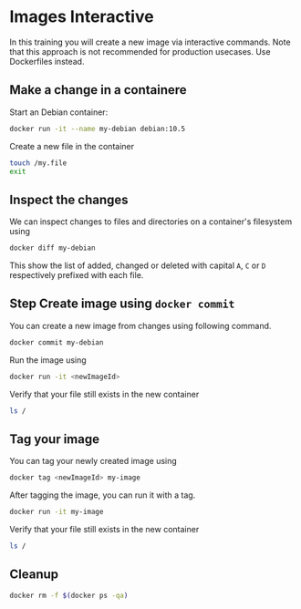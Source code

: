 # Images Interactive

In this training you will create a new image via interactive commands. Note that this approach is not recommended for production usecases. Use Dockerfiles instead.

## Make a change in a containere

Start an Debian container:
```bash
docker run -it --name my-debian debian:10.5
```

Create a new file in the container
```bash
touch /my.file
exit
```

## Inspect the changes

We can inspect changes to files and directories on a container's filesystem 
using 
```bash
docker diff my-debian
```
This show the list of added, changed or deleted with capital `A`, `C` or `D` 
respectively prefixed with each file. 

## Step Create image using `docker commit`

You can create a new image from changes using following command.
```bash
docker commit my-debian
```

Run the image using 
```bash
docker run -it <newImageId>
```

Verify that your file still exists in the new container
```bash
ls /
```

## Tag your image

You can tag your newly created image using 
```bash
docker tag <newImageId> my-image
```

After tagging the image, you can run it with a tag.
```bash
docker run -it my-image
```

Verify that your file still exists in the new container
```bash
ls /
```

## Cleanup

```bash
docker rm -f $(docker ps -qa)
```
